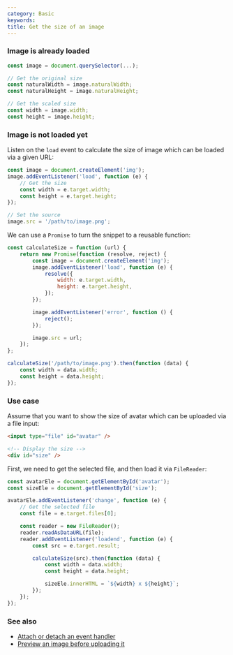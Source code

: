 ```yaml
---
category: Basic
keywords:
title: Get the size of an image
---
```


### Image is already loaded

```js
const image = document.querySelector(...);

// Get the original size
const naturalWidth = image.naturalWidth;
const naturalHeight = image.naturalHeight;

// Get the scaled size
const width = image.width;
const height = image.height;
```

### Image is not loaded yet

Listen on the `load` event to calculate the size of image which can be loaded via a given URL:

```js
const image = document.createElement('img');
image.addEventListener('load', function (e) {
    // Get the size
    const width = e.target.width;
    const height = e.target.height;
});

// Set the source
image.src = '/path/to/image.png';
```

We can use a `Promise` to turn the snippet to a reusable function:

```js
const calculateSize = function (url) {
    return new Promise(function (resolve, reject) {
        const image = document.createElement('img');
        image.addEventListener('load', function (e) {
            resolve({
                width: e.target.width,
                height: e.target.height,
            });
        });

        image.addEventListener('error', function () {
            reject();
        });

        image.src = url;
    });
};

calculateSize('/path/to/image.png').then(function (data) {
    const width = data.width;
    const height = data.height;
});
```

### Use case

Assume that you want to show the size of avatar which can be uploaded via a file input:

```html
<input type="file" id="avatar" />

<!-- Display the size -->
<div id="size" />
```

First, we need to get the selected file, and then load it via `FileReader`:

```js
const avatarEle = document.getElementById('avatar');
const sizeEle = document.getElementById('size');

avatarEle.addEventListener('change', function (e) {
    // Get the selected file
    const file = e.target.files[0];

    const reader = new FileReader();
    reader.readAsDataURL(file);
    reader.addEventListener('loadend', function (e) {
        const src = e.target.result;

        calculateSize(src).then(function (data) {
            const width = data.width;
            const height = data.height;

            sizeEle.innerHTML = `${width} x ${height}`;
        });
    });
});
```

### See also

-   [Attach or detach an event handler](/attach-or-detach-an-event-handler)
-   [Preview an image before uploading it](/preview-an-image-before-uploading-it)
